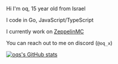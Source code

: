 Hi I'm oq, 15 year old from Israel

I code in Go, JavaScript/TypeScript

I currently work on [ZeppelinMC](https://github.com/ZeppelinMC)

You can reach out to me on discord (`@oq_x`)

[![oqs's GitHub stats](https://github-readme-stats.vercel.app/api?username=oq-x&show_icons=true&theme=dark&count_private=true&hide_border=true)](https://github.com/oq-x)
